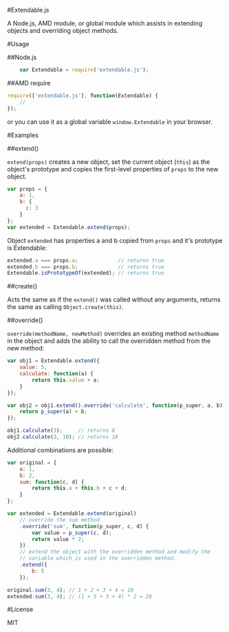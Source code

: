 #Extendable.js

A Node.js, AMD module, or global module which assists in extending objects and overriding object methods.

#Usage

##Node.js

```javascript
    var Extendable = require('extendable.js');
```

##AMD require

```javascript
require(['extendable.js'], function(Extendable) {
    //
});
```

or you can use it as a global variable `window.Extendable` in your browser.

#Examples

##extend()

`extend(props)` creates a new object, set the current object (`this`) as the object's prototype and copies the first-level properties of `props` to the new object.

```javascript
var props = {
    a: 1,
    b: {
      c: 3
    }
};
var extended = Extendable.extend(props);
````

Object `extended` has properties a and b copied from `props` and it's prototype is Extendable:

```javascript
extended.a === props.a;             // returns true
extended.b === props.b;             // returns true
Extendable.isPrototypeOf(extended); // returns true
```

##create()

Acts the same as if the `extend()` was called without any arguments, returns the same as calling `Object.create(this)`.

##override()

`override(methodName, newMethod)` overrides an existing method `methodName` in the object and adds the ability to call the overridden method from the new method:

```javascript
var obj1 = Extendable.extend({
    value: 5,
    calculate: function(a) {
        return this.value + a;
    }
});

var obj2 = obj1.extend().override('calculate', function(p_super, a, b) {
    return p_super(a) + b;
});

obj1.calculate(3);     // returns 8
obj2.calculate(3, 10); // returns 18
```

Additional combinations are possible:

```javascript
var original = {
    a: 1,
    b: 2,
    sum: function(c, d) {
        return this.a + this.b + c + d;
    }
};

var extended = Extendable.extend(original)
    // override the sum method
    .override('sum', function(p_super, c, d) {
        var value = p_super(c, d);
        return value * 2;
    })
    // extend the object with the overridden method and modify the
    // variable which is used in the overridden method.
    .extend({
        b: 5
    });

original.sum(3, 4); // 1 + 2 + 3 + 4 = 10
extended.sum(3, 4); // (1 + 5 + 3 + 4) * 2 = 26
```

#License

MIT